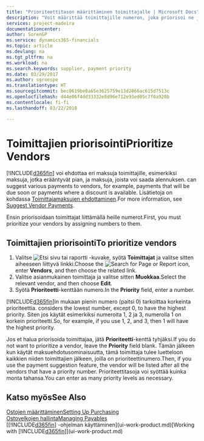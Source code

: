 ```yaml
---
title: "Prioriteettitason määrittäminen toimittajalle | Microsoft Docs"
description: "Voit määrittää toimittajille numeron, joka priorisoi ne ja helpottaa maksuehdotuksia Finance and Operations, Business editionissa."
services: project-madeira
documentationcenter: 
author: SorenGP
ms.service: dynamics365-financials
ms.topic: article
ms.devlang: na
ms.tgt_pltfrm: na
ms.workload: na
ms.search.keywords: supplier, payment priority
ms.date: 03/29/2017
ms.author: sgroespe
ms.translationtype: HT
ms.sourcegitcommit: bec0619be0a65e3625759e13d2866ac615d7513c
ms.openlocfilehash: d44e06f4dd33332e8d96e712e93ed05c7f0a920b
ms.contentlocale: fi-fi
ms.lasthandoff: 03/22/2018

---
```

# <a name="prioritize-vendors"></a><span data-ttu-id="8cd20-103">Toimittajien priorisointi</span><span class="sxs-lookup"><span data-stu-id="8cd20-103">Prioritize Vendors</span></span>
[!INCLUDE[d365fin](includes/d365fin_md.md)]<span data-ttu-id="8cd20-104"> voi ehdottaa eri maksuja toimittajille, esimerkiksi maksuja, jotka erääntyvät pian, ja maksuja, joista voi saada alennuksen.</span><span class="sxs-lookup"><span data-stu-id="8cd20-104"> can suggest various payments to vendors, for example, payments that will be due soon or payments where a discount is available.</span></span> <span data-ttu-id="8cd20-105">Lisätietoja on kohdassa [Toimittajamaksujen ehdottaminen](payables-how-suggest-vendor-payments.md).</span><span class="sxs-lookup"><span data-stu-id="8cd20-105">For more information, see [Suggest Vendor Payments](payables-how-suggest-vendor-payments.md).</span></span>

<span data-ttu-id="8cd20-106">Ensin priorisoidaan toimittajat liittämällä heille numerot.</span><span class="sxs-lookup"><span data-stu-id="8cd20-106">First, you must prioritize your vendors by assigning numbers to them.</span></span>

## <a name="to-prioritize-vendors"></a><span data-ttu-id="8cd20-107">Toimittajien priorisointi</span><span class="sxs-lookup"><span data-stu-id="8cd20-107">To prioritize vendors</span></span>
1. <span data-ttu-id="8cd20-108">Valitse ![Etsi sivu tai raportti](media/ui-search/search_small.png "Etsi sivu tai raportti -kuvake") -kuvake, syötä **Toimittajat** ja valitse sitten aiheeseen liittyvä linkki.</span><span class="sxs-lookup"><span data-stu-id="8cd20-108">Choose the ![Search for Page or Report](media/ui-search/search_small.png "Search for Page or Report icon") icon, enter **Vendors**, and then choose the related link.</span></span>
2. <span data-ttu-id="8cd20-109">Valitse asianmukainen toimittaja ja valitse sitten **Muokkaa**.</span><span class="sxs-lookup"><span data-stu-id="8cd20-109">Select the relevant vendor, and then choose **Edit**.</span></span>
3. <span data-ttu-id="8cd20-110">Syötä **Prioriteetti**-kenttään numero.</span><span class="sxs-lookup"><span data-stu-id="8cd20-110">In the **Priority** field, enter a number.</span></span>

[!INCLUDE[d365fin](includes/d365fin_md.md)]<span data-ttu-id="8cd20-111">in mukaan pienin numero (paitsi 0) tarkoittaa korkeinta prioriteettia.</span><span class="sxs-lookup"><span data-stu-id="8cd20-111"> considers the lowest number, except 0, to have the highest priority.</span></span> <span data-ttu-id="8cd20-112">Siten jos käytät esimerkiksi numeroita 1, 2 ja 3, numerolla 1 on korkein prioriteetti.</span><span class="sxs-lookup"><span data-stu-id="8cd20-112">So, for example, if you use 1, 2, and 3, then 1 will have the highest priority.</span></span>

<span data-ttu-id="8cd20-113">Jos et halua priorisoida toimittajaa, jätä **Prioriteetti**-kenttä tyhjäksi.</span><span class="sxs-lookup"><span data-stu-id="8cd20-113">If you do not want to prioritize a vendor, leave the **Priority** field blank.</span></span> <span data-ttu-id="8cd20-114">Tämän jälkeen kun käytät maksuehdotusominaisuutta, tämä toimittaja tulee luetteloon kaikkien niiden toimittajien jälkeen, joilla on prioriteettinumero.</span><span class="sxs-lookup"><span data-stu-id="8cd20-114">Then, if you use the payment suggestion feature, the vendor will be listed after all the vendors that have a priority number.</span></span> <span data-ttu-id="8cd20-115">Prioriteettitasoja voi syöttää kuinka monta tahansa.</span><span class="sxs-lookup"><span data-stu-id="8cd20-115">You can enter as many priority levels as necessary.</span></span>

## <a name="see-also"></a><span data-ttu-id="8cd20-116">Katso myös</span><span class="sxs-lookup"><span data-stu-id="8cd20-116">See Also</span></span>
[<span data-ttu-id="8cd20-117">Ostojen määrittäminen</span><span class="sxs-lookup"><span data-stu-id="8cd20-117">Setting Up Purchasing</span></span>](purchasing-setup-purchasing.md)  
[<span data-ttu-id="8cd20-118">Ostovelkojen hallinta</span><span class="sxs-lookup"><span data-stu-id="8cd20-118">Managing Payables</span></span>](payables-manage-payables.md)  
<span data-ttu-id="8cd20-119">[[!INCLUDE[d365fin](includes/d365fin_md.md)] -ohjelman käyttäminen](ui-work-product.md)</span><span class="sxs-lookup"><span data-stu-id="8cd20-119">[Working with [!INCLUDE[d365fin](includes/d365fin_md.md)]](ui-work-product.md)</span></span>

